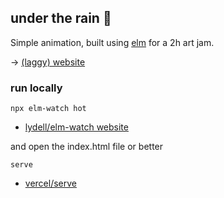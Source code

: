 ## under the rain 🌱

Simple animation, built using [elm](https://elm-lang.org/) for a 2h art jam.

→ [(laggy) website](https://lue-bird.github.io/under-the-rain/)

### run locally
```noformatingples
npx elm-watch hot
```
  - [lydell/elm-watch website](https://lydell.github.io/elm-watch/)

and open the index.html file or better
```noformatingples
serve
```
  - [vercel/serve](https://github.com/vercel/serve)
